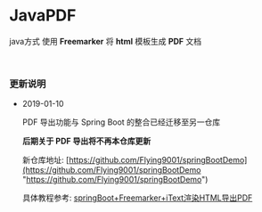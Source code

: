 # JavaPDF
java方式 使用 **Freemarker** 将 **html** 模板生成 **PDF** 文档  



​    

### 更新说明  

- 2019-01-10  

  PDF 导出功能与 Spring Boot 的整合已经迁移至另一仓库  

  **后期关于 PDF 导出将不再本仓库更新**  

  新仓库地址: [https://github.com/Flying9001/springBootDemo](https://github.com/Flying9001/springBootDemo "https://github.com/Flying9001/springBootDemo")  

  具体教程参考: [springBoot+Freemarker+iText渲染HTML导出PDF](https://github.com/Flying9001/springBootDemo/blob/master/doc/14.springBoot_Freemarker_iText%E6%B8%B2%E6%9F%93HTML%E5%AF%BC%E5%87%BAPDF.md "https://github.com/Flying9001/springBootDemo/blob/master/doc/14.springBoot_Freemarker_iText%E6%B8%B2%E6%9F%93HTML%E5%AF%BC%E5%87%BAPDF.md")  

